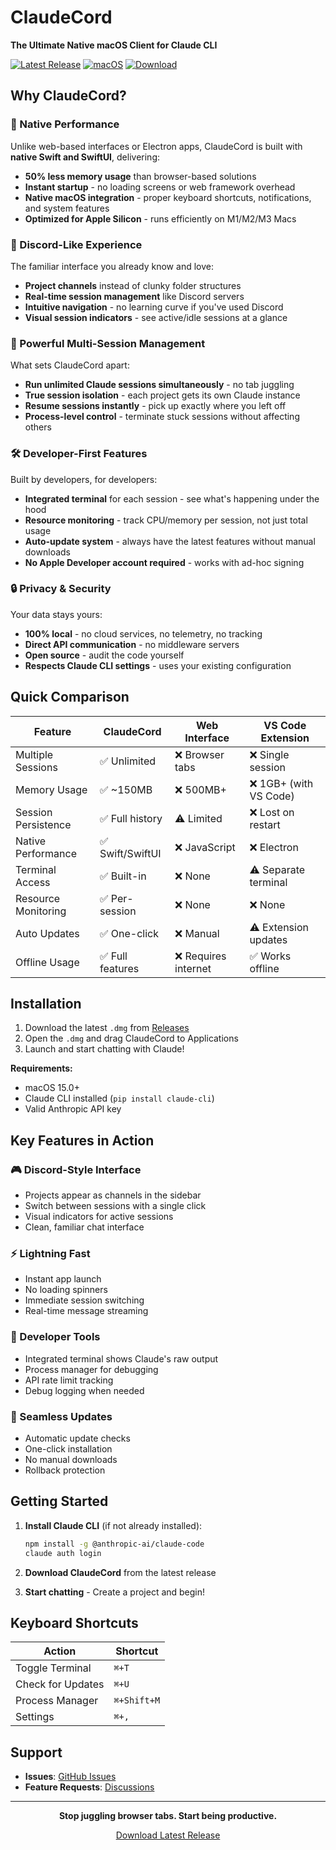 # ClaudeCord
  
  **The Ultimate Native macOS Client for Claude CLI**
  
  [![Latest Release](https://img.shields.io/github/v/release/miwidot/ClaudeCord)](https://github.com/miwidot/ClaudeCord/releases/latest)
  [![macOS](https://img.shields.io/badge/macOS-15.0+-blue.svg)](https://www.apple.com/macos/)
  [![Download](https://img.shields.io/badge/Download-Latest-green.svg)](https://github.com/miwidot/ClaudeCord/releases/latest)
</div>

## Why ClaudeCord?

### 🚀 Native Performance
Unlike web-based interfaces or Electron apps, ClaudeCord is built with **native Swift and SwiftUI**, delivering:
- **50% less memory usage** than browser-based solutions
- **Instant startup** - no loading screens or web framework overhead
- **Native macOS integration** - proper keyboard shortcuts, notifications, and system features
- **Optimized for Apple Silicon** - runs efficiently on M1/M2/M3 Macs

### 🎯 Discord-Like Experience
The familiar interface you already know and love:
- **Project channels** instead of clunky folder structures
- **Real-time session management** like Discord servers
- **Intuitive navigation** - no learning curve if you've used Discord
- **Visual session indicators** - see active/idle sessions at a glance

### 💪 Powerful Multi-Session Management
What sets ClaudeCord apart:
- **Run unlimited Claude sessions simultaneously** - no tab juggling
- **True session isolation** - each project gets its own Claude instance
- **Resume sessions instantly** - pick up exactly where you left off
- **Process-level control** - terminate stuck sessions without affecting others

### 🛠 Developer-First Features
Built by developers, for developers:
- **Integrated terminal** for each session - see what's happening under the hood
- **Resource monitoring** - track CPU/memory per session, not just total usage
- **Auto-update system** - always have the latest features without manual downloads
- **No Apple Developer account required** - works with ad-hoc signing

### 🔒 Privacy & Security
Your data stays yours:
- **100% local** - no cloud services, no telemetry, no tracking
- **Direct API communication** - no middleware servers
- **Open source** - audit the code yourself
- **Respects Claude CLI settings** - uses your existing configuration

## Quick Comparison

| Feature | ClaudeCord | Web Interface | VS Code Extension |
|---------|------------|---------------|-------------------|
| Multiple Sessions | ✅ Unlimited | ❌ Browser tabs | ❌ Single session |
| Memory Usage | ✅ ~150MB | ❌ 500MB+ | ❌ 1GB+ (with VS Code) |
| Session Persistence | ✅ Full history | ⚠️ Limited | ❌ Lost on restart |
| Native Performance | ✅ Swift/SwiftUI | ❌ JavaScript | ❌ Electron |
| Terminal Access | ✅ Built-in | ❌ None | ⚠️ Separate terminal |
| Resource Monitoring | ✅ Per-session | ❌ None | ❌ None |
| Auto Updates | ✅ One-click | ❌ Manual | ⚠️ Extension updates |
| Offline Usage | ✅ Full features | ❌ Requires internet | ✅ Works offline |

## Installation

1. Download the latest `.dmg` from [Releases](https://github.com/miwidot/ClaudeCord/releases/latest)
2. Open the `.dmg` and drag ClaudeCord to Applications
3. Launch and start chatting with Claude!

**Requirements:**
- macOS 15.0+
- Claude CLI installed (`pip install claude-cli`)
- Valid Anthropic API key

## Key Features in Action

### 🎮 Discord-Style Interface
- Projects appear as channels in the sidebar
- Switch between sessions with a single click
- Visual indicators for active sessions
- Clean, familiar chat interface

### ⚡ Lightning Fast
- Instant app launch
- No loading spinners
- Immediate session switching
- Real-time message streaming

### 🔧 Developer Tools
- Integrated terminal shows Claude's raw output
- Process manager for debugging
- API rate limit tracking
- Debug logging when needed

### 🔄 Seamless Updates
- Automatic update checks
- One-click installation
- No manual downloads
- Rollback protection

## Getting Started

1. **Install Claude CLI** (if not already installed):
   ```bash
   npm install -g @anthropic-ai/claude-code
   claude auth login
   ```

2. **Download ClaudeCord** from the latest release

3. **Start chatting** - Create a project and begin!

## Keyboard Shortcuts

| Action | Shortcut |
|--------|----------|
| Toggle Terminal | `⌘+T` |
| Check for Updates | `⌘+U` |
| Process Manager | `⌘+Shift+M` |
| Settings | `⌘+,` |

## Support

- **Issues**: [GitHub Issues](https://github.com/miwidot/ClaudeCord/issues)
- **Feature Requests**: [Discussions](https://github.com/miwidot/ClaudeCord/discussions)

---

<div align="center">
  
  **Stop juggling browser tabs. Start being productive.**
  
  [Download Latest Release](https://github.com/miwidot/ClaudeCord/releases/latest)
  
</div>
